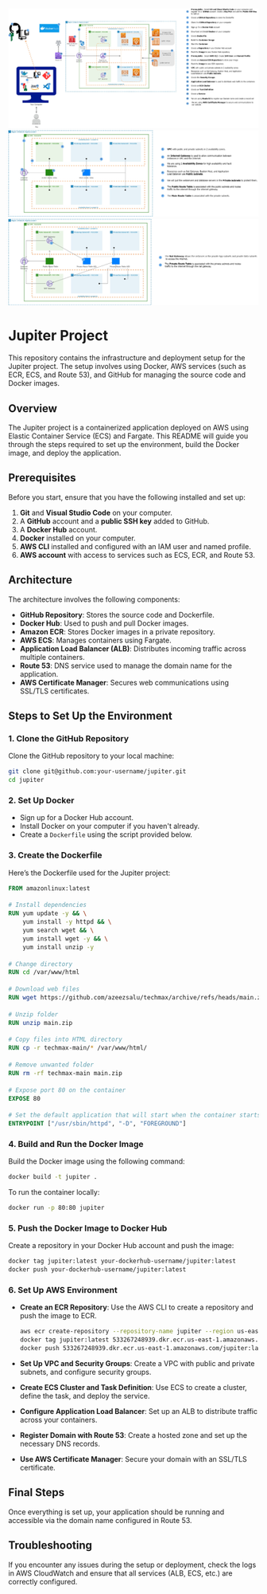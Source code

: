 ![Architecture Diagram](1._Docker.jpg)
![Architecture Diagram](21._VPC_Reference_Architecture.jpg)
![Architecture Diagram](22._Nat_Gateway_Reference_Architecture.jpg)
---

# Jupiter Project

This repository contains the infrastructure and deployment setup for the Jupiter project. The setup involves using Docker, AWS services (such as ECR, ECS, and Route 53), and GitHub for managing the source code and Docker images.

## Overview

The Jupiter project is a containerized application deployed on AWS using Elastic Container Service (ECS) and Fargate. This README will guide you through the steps required to set up the environment, build the Docker image, and deploy the application.

## Prerequisites

Before you start, ensure that you have the following installed and set up:

1. **Git** and **Visual Studio Code** on your computer.
2. A **GitHub** account and a **public SSH key** added to GitHub.
3. A **Docker Hub** account.
4. **Docker** installed on your computer.
5. **AWS CLI** installed and configured with an IAM user and named profile.
6. **AWS account** with access to services such as ECS, ECR, and Route 53.

## Architecture

The architecture involves the following components:

- **GitHub Repository**: Stores the source code and Dockerfile.
- **Docker Hub**: Used to push and pull Docker images.
- **Amazon ECR**: Stores Docker images in a private repository.
- **AWS ECS**: Manages containers using Fargate.
- **Application Load Balancer (ALB)**: Distributes incoming traffic across multiple containers.
- **Route 53**: DNS service used to manage the domain name for the application.
- **AWS Certificate Manager**: Secures web communications using SSL/TLS certificates.

## Steps to Set Up the Environment

### 1. Clone the GitHub Repository

Clone the GitHub repository to your local machine:

```bash
git clone git@github.com:your-username/jupiter.git
cd jupiter
```

### 2. Set Up Docker

- Sign up for a Docker Hub account.
- Install Docker on your computer if you haven't already.
- Create a `Dockerfile` using the script provided below.

### 3. Create the Dockerfile

Here’s the Dockerfile used for the Jupiter project:

```Dockerfile
FROM amazonlinux:latest

# Install dependencies
RUN yum update -y && \
    yum install -y httpd && \
    yum search wget && \
    yum install wget -y && \
    yum install unzip -y

# Change directory
RUN cd /var/www/html

# Download web files
RUN wget https://github.com/azeezsalu/techmax/archive/refs/heads/main.zip

# Unzip folder
RUN unzip main.zip

# Copy files into HTML directory
RUN cp -r techmax-main/* /var/www/html/

# Remove unwanted folder
RUN rm -rf techmax-main main.zip

# Expose port 80 on the container
EXPOSE 80

# Set the default application that will start when the container starts
ENTRYPOINT ["/usr/sbin/httpd", "-D", "FOREGROUND"]
```

### 4. Build and Run the Docker Image

Build the Docker image using the following command:

```bash
docker build -t jupiter .
```

To run the container locally:

```bash
docker run -p 80:80 jupiter
```

### 5. Push the Docker Image to Docker Hub

Create a repository in your Docker Hub account and push the image:

```bash
docker tag jupiter:latest your-dockerhub-username/jupiter:latest
docker push your-dockerhub-username/jupiter:latest
```

### 6. Set Up AWS Environment

- **Create an ECR Repository**: Use the AWS CLI to create a repository and push the image to ECR.
  
  ```bash
  aws ecr create-repository --repository-name jupiter --region us-east-1
  docker tag jupiter:latest 533267248939.dkr.ecr.us-east-1.amazonaws.com/jupiter:latest
  docker push 533267248939.dkr.ecr.us-east-1.amazonaws.com/jupiter:latest
  ```

- **Set Up VPC and Security Groups**: Create a VPC with public and private subnets, and configure security groups.

- **Create ECS Cluster and Task Definition**: Use ECS to create a cluster, define the task, and deploy the service.

- **Configure Application Load Balancer**: Set up an ALB to distribute traffic across your containers.

- **Register Domain with Route 53**: Create a hosted zone and set up the necessary DNS records.

- **Use AWS Certificate Manager**: Secure your domain with an SSL/TLS certificate.

## Final Steps

Once everything is set up, your application should be running and accessible via the domain name configured in Route 53.

## Troubleshooting

If you encounter any issues during the setup or deployment, check the logs in AWS CloudWatch and ensure that all services (ALB, ECS, etc.) are correctly configured.
